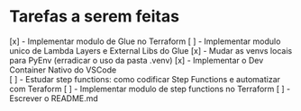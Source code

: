 # Tarefas a serem feitas

[x] - Implementar modulo de Glue no Terraform 
[ ] - Implementar modulo unico de Lambda Layers e External Libs do Glue 
[x] - Mudar as venvs locais para PyEnv (erradicar o uso da pasta .venv)
[x] - Implementar o Dev Container Nativo do VSCode  
[ ] - Estudar step functions: como codificar Step Functions e automatizar com Teraform
[ ] - Implementar modulo de step functions no Terraform
[ ] - Escrever o README.md 